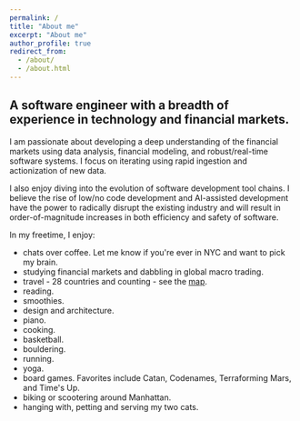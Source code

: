 ```yaml
---
permalink: /
title: "About me"
excerpt: "About me"
author_profile: true
redirect_from:
  - /about/
  - /about.html
---
```


A software engineer with a breadth of experience in technology and financial markets.
---
I am passionate about developing a deep understanding of the financial markets using data analysis, financial modeling, and robust/real-time software systems. I focus on iterating using rapid ingestion and actionization of new data.

I also enjoy diving into the evolution of software development tool chains. I believe the rise of low/no code development and AI-assisted development have the power to radically disrupt the existing industry and will result in order-of-magnitude increases in both efficiency and safety of software.

In my freetime, I enjoy:

- chats over coffee. Let me know if you're ever in NYC and want to pick my brain.
- studying financial markets and dabbling in global macro trading.
- travel - 28 countries and counting - see the [map](../images/MapChart_Map.png).
- reading.
- smoothies.
- design and architecture.
- piano.
- cooking.
- basketball.
- bouldering.
- running.
- yoga.
- board games. Favorites include Catan, Codenames, Terraforming Mars, and Time's Up.
- biking or scootering around Manhattan.
- hanging with, petting and serving my two cats.
